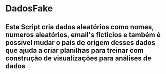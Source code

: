 # DadosFake
## Este Script cria dados aleatórios como nomes, numeros aleatórios, email's ficticios e também é possível mudar o país de origem desses dados que ajuda a criar planilhas para treinar com construção  de visualizações para análises de dados
